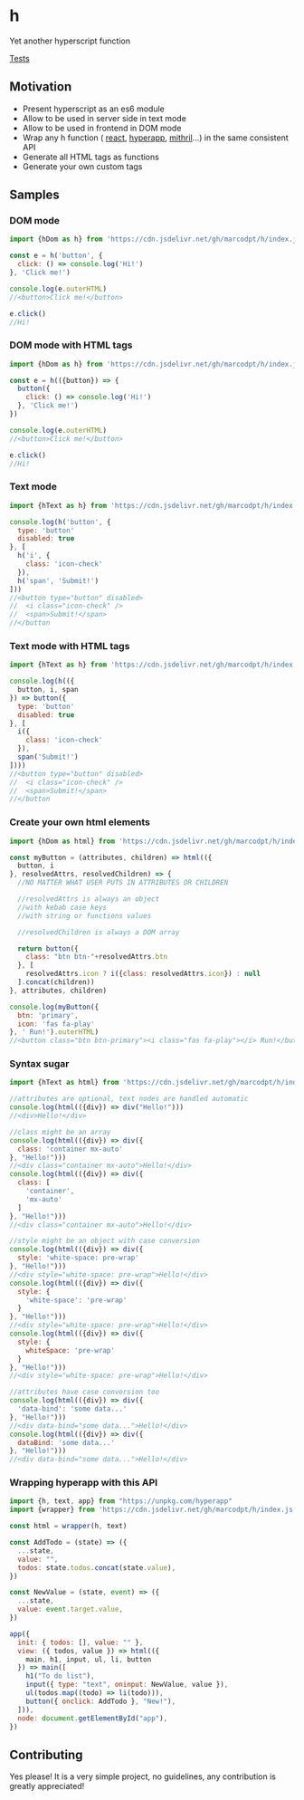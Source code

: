 # h
Yet another hyperscript function 

[Tests](https://marcodpt.github.io/h/)

## Motivation
 - Present hyperscript as an es6 module
 - Allow to be used in server side in text mode
 - Allow to be used in frontend in DOM mode
 - Wrap any h function (
   [react](https://github.com/facebook/react),
   [hyperapp](https://github.com/jorgebucaran/hyperapp),
   [mithril](https://github.com/MithrilJS/mithril.js/)...)
   in the same consistent API
 - Generate all HTML tags as functions
 - Generate your own custom tags

## Samples
### DOM mode
```js
import {hDom as h} from 'https://cdn.jsdelivr.net/gh/marcodpt/h/index.js'

const e = h('button', {
  click: () => console.log('Hi!') 
}, 'Click me!')

console.log(e.outerHTML)
//<button>Click me!</button>

e.click()
//Hi!
```

### DOM mode with HTML tags
```js
import {hDom as h} from 'https://cdn.jsdelivr.net/gh/marcodpt/h/index.js'

const e = h(({button}) => {
  button({
    click: () => console.log('Hi!') 
  }, 'Click me!')
})

console.log(e.outerHTML)
//<button>Click me!</button>

e.click()
//Hi!
```

### Text mode
```js
import {hText as h} from 'https://cdn.jsdelivr.net/gh/marcodpt/h/index.js'

console.log(h('button', {
  type: 'button'
  disabled: true
}, [
  h('i', {
    class: 'icon-check'
  }),
  h('span', 'Submit!')
]))
//<button type="button" disabled>
//  <i class="icon-check" />
//  <span>Submit!</span>
//</button
```

### Text mode with HTML tags
```js
import {hText as h} from 'https://cdn.jsdelivr.net/gh/marcodpt/h/index.js'

console.log(h(({
  button, i, span
}) => button({
  type: 'button'
  disabled: true
}, [
  i({
    class: 'icon-check'
  }),
  span('Submit!')
])))
//<button type="button" disabled>
//  <i class="icon-check" />
//  <span>Submit!</span>
//</button
```

### Create your own html elements
```js
import {hDom as html} from 'https://cdn.jsdelivr.net/gh/marcodpt/h/index.js'

const myButton = (attributes, children) => html(({
  button, i
}, resolvedAttrs, resolvedChildren) => {
  //NO MATTER WHAT USER PUTS IN ATTRIBUTES OR CHILDREN

  //resolvedAttrs is always an object
  //with kebab case keys
  //with string or functions values 

  //resolvedChildren is always a DOM array

  return button({
    class: "btn btn-"+resolvedAttrs.btn
  }, [
    resolvedAttrs.icon ? i({class: resolvedAttrs.icon}) : null
  ].concat(children))
}, attributes, children)

console.log(myButton({
  btn: 'primary',
  icon: 'fas fa-play'
}, ' Run!').outerHTML)
//<button class="btn btn-primary"><i class="fas fa-play"></i> Run!</button>
```

### Syntax sugar
```js
import {hText as html} from 'https://cdn.jsdelivr.net/gh/marcodpt/h/index.js'

//attributes are optional, text nodes are handled automatic
console.log(html(({div}) => div("Hello!")))
//<div>Hello!</div>

//class might be an array
console.log(html(({div}) => div({
  class: 'container mx-auto'
}, "Hello!")))
//<div class="container mx-auto">Hello!</div>
console.log(html(({div}) => div({
  class: [
    'container',
    'mx-auto'
  ]
}, "Hello!")))
//<div class="container mx-auto">Hello!</div>

//style might be an object with case conversion
console.log(html(({div}) => div({
  style: 'white-space: pre-wrap'
}, "Hello!")))
//<div style="white-space: pre-wrap">Hello!</div>
console.log(html(({div}) => div({
  style: {
    'white-space': 'pre-wrap'
  }
}, "Hello!")))
//<div style="white-space: pre-wrap">Hello!</div>
console.log(html(({div}) => div({
  style: {
    whiteSpace: 'pre-wrap'
  }
}, "Hello!")))
//<div style="white-space: pre-wrap">Hello!</div>

//attributes have case conversion too
console.log(html(({div}) => div({
  'data-bind': 'some data...'
}, "Hello!")))
//<div data-bind="some data...">Hello!</div>
console.log(html(({div}) => div({
  dataBind: 'some data...'
}, "Hello!")))
//<div data-bind="some data...">Hello!</div>
```

### Wrapping hyperapp with this API
```js
import {h, text, app} from "https://unpkg.com/hyperapp"
import {wrapper} from 'https://cdn.jsdelivr.net/gh/marcodpt/h/index.js'

const html = wrapper(h, text)

const AddTodo = (state) => ({
  ...state,
  value: "",
  todos: state.todos.concat(state.value),
})

const NewValue = (state, event) => ({
  ...state,
  value: event.target.value,
})

app({
  init: { todos: [], value: "" },
  view: ({ todos, value }) => html(({
    main, h1, input, ul, li, button
  }) => main([
    h1("To do list"),
    input({ type: "text", oninput: NewValue, value }),
    ul(todos.map((todo) => li(todo))),
    button({ onclick: AddTodo }, "New!"),
  ])),
  node: document.getElementById("app"),
})
```

## Contributing
Yes please! It is a very simple project, no guidelines, any contribution is
greatly appreciated!
